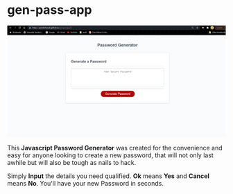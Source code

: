 # gen-pass-app

![alt text](assets/Screenshot.png)

This **Javascript Password Generator** was created for the convenience and easy for anyone looking to create a new password, that will not only last awhile but will also be tough as nails to hack. 

Simply **Input** the details you need qualified. **Ok** means **Yes** and **Cancel** means **No**. You'll have your new Password in seconds.
